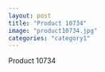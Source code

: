 ```yaml
---
layout: post
title: "Product 10734"
image: "product10734.jpg"
categories: "category1"
---
```

Product 10734
